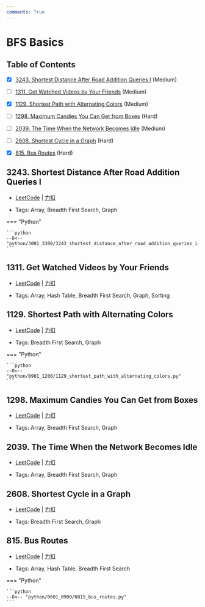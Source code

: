 ```yaml
---
comments: True
---
```


# BFS Basics

## Table of Contents

- [x] [3243. Shortest Distance After Road Addition Queries I](#3243-shortest-distance-after-road-addition-queries-i) (Medium)
- [ ] [1311. Get Watched Videos by Your Friends](#1311-get-watched-videos-by-your-friends) (Medium)
- [x] [1129. Shortest Path with Alternating Colors](#1129-shortest-path-with-alternating-colors) (Medium)
- [ ] [1298. Maximum Candies You Can Get from Boxes](#1298-maximum-candies-you-can-get-from-boxes) (Hard)
- [ ] [2039. The Time When the Network Becomes Idle](#2039-the-time-when-the-network-becomes-idle) (Medium)
- [ ] [2608. Shortest Cycle in a Graph](#2608-shortest-cycle-in-a-graph) (Hard)
- [x] [815. Bus Routes](#815-bus-routes) (Hard)


## 3243. Shortest Distance After Road Addition Queries I

-    [LeetCode](https://leetcode.com/problems/shortest-distance-after-road-addition-queries-i/) | [力扣](https://leetcode.cn/problems/shortest-distance-after-road-addition-queries-i/)

-   Tags: Array, Breadth First Search, Graph

=== "Python"

    ```python
    --8<-- "python/3001_3300/3243_shortest_distance_after_road_addition_queries_i.py"
    ```



## 1311. Get Watched Videos by Your Friends

-    [LeetCode](https://leetcode.com/problems/get-watched-videos-by-your-friends/) | [力扣](https://leetcode.cn/problems/get-watched-videos-by-your-friends/)

-   Tags: Array, Hash Table, Breadth First Search, Graph, Sorting



## 1129. Shortest Path with Alternating Colors

-    [LeetCode](https://leetcode.com/problems/shortest-path-with-alternating-colors/) | [力扣](https://leetcode.cn/problems/shortest-path-with-alternating-colors/)

-   Tags: Breadth First Search, Graph

=== "Python"

    ```python
    --8<-- "python/0901_1200/1129_shortest_path_with_alternating_colors.py"
    ```



## 1298. Maximum Candies You Can Get from Boxes

-    [LeetCode](https://leetcode.com/problems/maximum-candies-you-can-get-from-boxes/) | [力扣](https://leetcode.cn/problems/maximum-candies-you-can-get-from-boxes/)

-   Tags: Array, Breadth First Search, Graph



## 2039. The Time When the Network Becomes Idle

-    [LeetCode](https://leetcode.com/problems/the-time-when-the-network-becomes-idle/) | [力扣](https://leetcode.cn/problems/the-time-when-the-network-becomes-idle/)

-   Tags: Array, Breadth First Search, Graph



## 2608. Shortest Cycle in a Graph

-    [LeetCode](https://leetcode.com/problems/shortest-cycle-in-a-graph/) | [力扣](https://leetcode.cn/problems/shortest-cycle-in-a-graph/)

-   Tags: Breadth First Search, Graph



## 815. Bus Routes

-    [LeetCode](https://leetcode.com/problems/bus-routes/) | [力扣](https://leetcode.cn/problems/bus-routes/)

-   Tags: Array, Hash Table, Breadth First Search

=== "Python"

    ```python
    --8<-- "python/0601_0900/0815_bus_routes.py"
    ```



